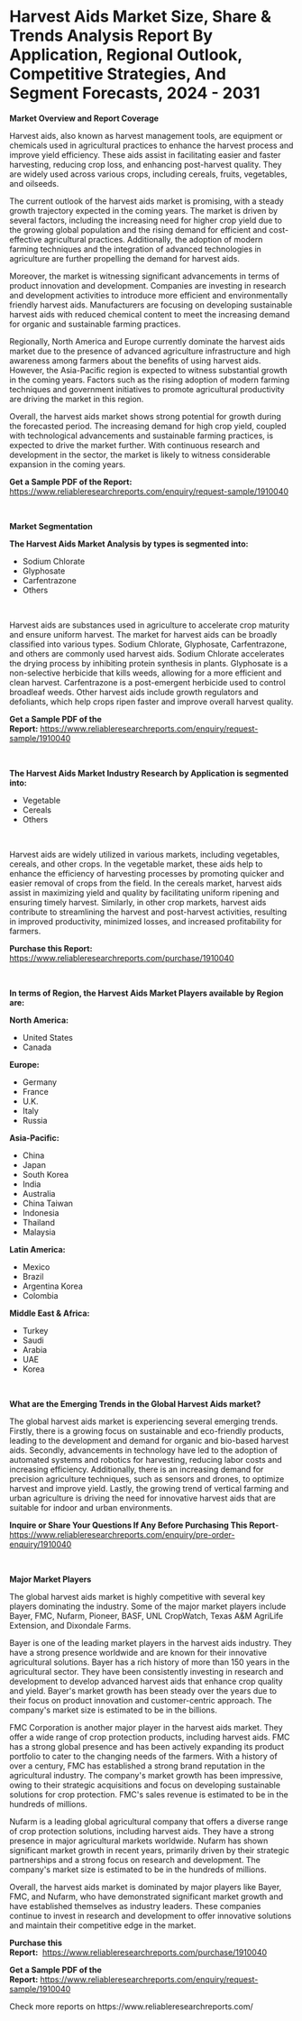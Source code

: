 <p><h1>Harvest Aids Market Size, Share & Trends Analysis Report By Application, Regional Outlook, Competitive Strategies, And Segment Forecasts, 2024 - 2031</h1></p><p><strong>Market Overview and Report Coverage</strong></p>
<p><p>Harvest aids, also known as harvest management tools, are equipment or chemicals used in agricultural practices to enhance the harvest process and improve yield efficiency. These aids assist in facilitating easier and faster harvesting, reducing crop loss, and enhancing post-harvest quality. They are widely used across various crops, including cereals, fruits, vegetables, and oilseeds.</p><p>The current outlook of the harvest aids market is promising, with a steady growth trajectory expected in the coming years. The market is driven by several factors, including the increasing need for higher crop yield due to the growing global population and the rising demand for efficient and cost-effective agricultural practices. Additionally, the adoption of modern farming techniques and the integration of advanced technologies in agriculture are further propelling the demand for harvest aids.</p><p>Moreover, the market is witnessing significant advancements in terms of product innovation and development. Companies are investing in research and development activities to introduce more efficient and environmentally friendly harvest aids. Manufacturers are focusing on developing sustainable harvest aids with reduced chemical content to meet the increasing demand for organic and sustainable farming practices.</p><p>Regionally, North America and Europe currently dominate the harvest aids market due to the presence of advanced agriculture infrastructure and high awareness among farmers about the benefits of using harvest aids. However, the Asia-Pacific region is expected to witness substantial growth in the coming years. Factors such as the rising adoption of modern farming techniques and government initiatives to promote agricultural productivity are driving the market in this region.</p><p>Overall, the harvest aids market shows strong potential for growth during the forecasted period. The increasing demand for high crop yield, coupled with technological advancements and sustainable farming practices, is expected to drive the market further. With continuous research and development in the sector, the market is likely to witness considerable expansion in the coming years.</p></p>
<p><strong>Get a Sample PDF of the Report:</strong> <a href="https://www.reliableresearchreports.com/enquiry/request-sample/1910040">https://www.reliableresearchreports.com/enquiry/request-sample/1910040</a></p>
<p>&nbsp;</p>
<p><strong>Market Segmentation</strong></p>
<p><strong>The Harvest Aids Market Analysis by types is segmented into:</strong></p>
<p><ul><li>Sodium Chlorate</li><li>Glyphosate</li><li>Carfentrazone</li><li>Others</li></ul></p>
<p>&nbsp;</p>
<p><p>Harvest aids are substances used in agriculture to accelerate crop maturity and ensure uniform harvest. The market for harvest aids can be broadly classified into various types. Sodium Chlorate, Glyphosate, Carfentrazone, and others are commonly used harvest aids. Sodium Chlorate accelerates the drying process by inhibiting protein synthesis in plants. Glyphosate is a non-selective herbicide that kills weeds, allowing for a more efficient and clean harvest. Carfentrazone is a post-emergent herbicide used to control broadleaf weeds. Other harvest aids include growth regulators and defoliants, which help crops ripen faster and improve overall harvest quality.</p></p>
<p><strong>Get a Sample PDF of the Report:</strong>&nbsp;<a href="https://www.reliableresearchreports.com/enquiry/request-sample/1910040">https://www.reliableresearchreports.com/enquiry/request-sample/1910040</a></p>
<p>&nbsp;</p>
<p><strong>The Harvest Aids Market Industry Research by Application is segmented into:</strong></p>
<p><ul><li>Vegetable</li><li>Cereals</li><li>Others</li></ul></p>
<p>&nbsp;</p>
<p><p>Harvest aids are widely utilized in various markets, including vegetables, cereals, and other crops. In the vegetable market, these aids help to enhance the efficiency of harvesting processes by promoting quicker and easier removal of crops from the field. In the cereals market, harvest aids assist in maximizing yield and quality by facilitating uniform ripening and ensuring timely harvest. Similarly, in other crop markets, harvest aids contribute to streamlining the harvest and post-harvest activities, resulting in improved productivity, minimized losses, and increased profitability for farmers.</p></p>
<p><strong>Purchase this Report:</strong>&nbsp; <a href="https://www.reliableresearchreports.com/purchase/1910040">https://www.reliableresearchreports.com/purchase/1910040</a></p>
<p>&nbsp;</p>
<p><strong>In terms of Region, the Harvest Aids Market Players available by Region are:</strong></p>
<p>
    <p> <strong> North America: </strong>
        <ul>
            <li>United States</li>
            <li>Canada</li>
        </ul>
        </p> 
    <p> <strong> Europe: </strong>
        <ul>
            <li>Germany</li>
            <li>France</li>
            <li>U.K.</li>
            <li>Italy</li>
            <li>Russia</li>
        </ul>
        </p> 
    <p> <strong> Asia-Pacific: </strong>
        <ul>
            <li>China</li>
            <li>Japan</li>
            <li>South Korea</li>
            <li>India</li>
            <li>Australia</li>
            <li>China Taiwan</li>
            <li>Indonesia</li>
            <li>Thailand</li>
            <li>Malaysia</li>
        </ul>
        </p> 
    <p> <strong> Latin America: </strong>
        <ul>
            <li>Mexico</li>
            <li>Brazil</li>
            <li>Argentina Korea</li>
            <li>Colombia</li>
        </ul>
        </p> 
    <p> <strong> Middle East & Africa: </strong>
        <ul>
            <li>Turkey</li>
            <li>Saudi</li>
            <li>Arabia</li>
            <li>UAE</li>
            <li>Korea</li>
        </ul>
    </p>
    </p>
<p>&nbsp;</p>
<p><strong>What are the Emerging Trends in the Global Harvest Aids market?</strong></p>
<p><p>The global harvest aids market is experiencing several emerging trends. Firstly, there is a growing focus on sustainable and eco-friendly products, leading to the development and demand for organic and bio-based harvest aids. Secondly, advancements in technology have led to the adoption of automated systems and robotics for harvesting, reducing labor costs and increasing efficiency. Additionally, there is an increasing demand for precision agriculture techniques, such as sensors and drones, to optimize harvest and improve yield. Lastly, the growing trend of vertical farming and urban agriculture is driving the need for innovative harvest aids that are suitable for indoor and urban environments.</p></p>
<p><strong>Inquire or Share Your Questions If Any Before Purchasing This Report</strong>- <a href="https://www.reliableresearchreports.com/enquiry/pre-order-enquiry/1910040">https://www.reliableresearchreports.com/enquiry/pre-order-enquiry/1910040</a></p>
<p>&nbsp;</p>
<p><strong>Major Market Players</strong></p>
<p><p>The global harvest aids market is highly competitive with several key players dominating the industry. Some of the major market players include Bayer, FMC, Nufarm, Pioneer, BASF, UNL CropWatch, Texas A&M AgriLife Extension, and Dixondale Farms.</p><p>Bayer is one of the leading market players in the harvest aids industry. They have a strong presence worldwide and are known for their innovative agricultural solutions. Bayer has a rich history of more than 150 years in the agricultural sector. They have been consistently investing in research and development to develop advanced harvest aids that enhance crop quality and yield. Bayer's market growth has been steady over the years due to their focus on product innovation and customer-centric approach. The company's market size is estimated to be in the billions.</p><p>FMC Corporation is another major player in the harvest aids market. They offer a wide range of crop protection products, including harvest aids. FMC has a strong global presence and has been actively expanding its product portfolio to cater to the changing needs of the farmers. With a history of over a century, FMC has established a strong brand reputation in the agricultural industry. The company's market growth has been impressive, owing to their strategic acquisitions and focus on developing sustainable solutions for crop protection. FMC's sales revenue is estimated to be in the hundreds of millions.</p><p>Nufarm is a leading global agricultural company that offers a diverse range of crop protection solutions, including harvest aids. They have a strong presence in major agricultural markets worldwide. Nufarm has shown significant market growth in recent years, primarily driven by their strategic partnerships and a strong focus on research and development. The company's market size is estimated to be in the hundreds of millions. </p><p>Overall, the harvest aids market is dominated by major players like Bayer, FMC, and Nufarm, who have demonstrated significant market growth and have established themselves as industry leaders. These companies continue to invest in research and development to offer innovative solutions and maintain their competitive edge in the market.</p></p>
<p><strong>Purchase this Report:</strong>&nbsp;&nbsp;<a href="https://www.reliableresearchreports.com/purchase/1910040">https://www.reliableresearchreports.com/purchase/1910040</a></p>
<p></p>
<p><strong>Get a Sample PDF of the Report:</strong>&nbsp;<a href="https://www.reliableresearchreports.com/enquiry/request-sample/1910040">https://www.reliableresearchreports.com/enquiry/request-sample/1910040</a></p>
<p>Check more reports on https://www.reliableresearchreports.com/</p>